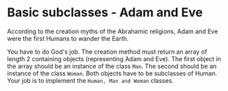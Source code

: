 # Basic subclasses - Adam and Eve

According to the creation myths of the Abrahamic religions, Adam and Eve were the first Humans to wander the Earth.

You have to do God's job. The creation method must return an array of length 2 containing objects (representing Adam and
Eve). The first object in the array should be an instance of the class ```Man```. The second should be an instance of
the class ```Woman```. Both objects have to be subclasses of Human. Your job is to implement
the ```Human, Man and Woman``` classes.
